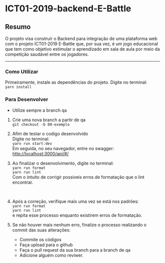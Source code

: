 # ICT01-2019-backend-E-Battle

## Resumo
O projeto visa construir o Backend para integração de uma plataforma web com o projeto ICT01-2019 E-Battle que, por sua vez, é um jogo educacional que tem como objetivo estimular o aprendizado em sala de aula por meio da competição saudável entre os jogadores. <br/>

------------------
### Como Utilizar 

Primeiramente, instale as dependências do projeto. Digite no terminal: <br/>
```yarn install```

### Para Desenvolver
* Utilize sempre a branch qa

1. Crie uma nova branch a partir de qa <br/>
```git checkout -b 00-exemplo```

2. Afim de testar o codigo desenvolvido <br/>
Digite no terminal: <br/>
```yarn run start:dev```
<br/> Em seguida, no seu navegador, entre no swagger:
<http://localhost:3000/api/#/>


3. Ao finalizar o desenvolvimento, digite no terminal: <br/>
```yarn run format```<br/>
```yarn run lint```<br/>
Com o intuito de corrigir possíveis erros de formatação que o lint encontrar. 
<br/>

4. Após a correção, verifique mais uma vez se está nos padrões: <br/>
```yarn run format``` <br/>
```yarn run lint``` <br/>
e repita esse processo enquanto existirem erros de formatação.

5. Se não houver mais nenhum erro, finalize o processo realizando o commit das suas alterações:<br/>
    * Commite os códigos <br/>
    * Faça upload para o github <br/>
    * Faça o pull request da sua branch para a branch de qa <br/>
    * Adicione alguém como reviwer.